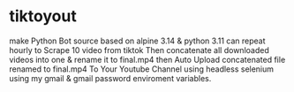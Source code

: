 # tiktoyout
make Python Bot source based on alpine 3.14 & python 3.11 can repeat hourly to Scrape 10 video from tiktok Then concatenate all downloaded videos into one & rename it to final.mp4 then Auto Upload concatenated file renamed to final.mp4 To Your Youtube Channel using headless selenium using my gmail & gmail password enviroment variables.
